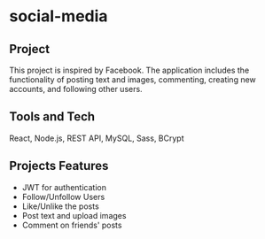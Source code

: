 # social-media

## Project
This project is inspired by Facebook. The application includes the functionality of posting text and images, commenting, creating new accounts, and following other users. 

## Tools and Tech 
React, Node.js, REST API, MySQL, Sass, BCrypt   

## Projects Features
- JWT for authentication 
- Follow/Unfollow Users
- Like/Unlike the posts
- Post text and upload images
- Comment on friends' posts

